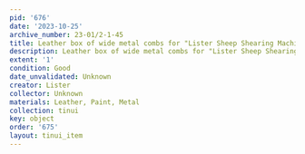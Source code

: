 ```yaml
---
pid: '676'
date: '2023-10-25'
archive_number: 23-01/2-1-45
title: Leather box of wide metal combs for "Lister Sheep Shearing Machine"
description: Leather box of wide metal combs for "Lister Sheep Shearing Machine"
extent: '1'
condition: Good
date_unvalidated: Unknown
creator: Lister
collector: Unknown
materials: Leather, Paint, Metal
collection: tinui
key: object
order: '675'
layout: tinui_item
---
```

